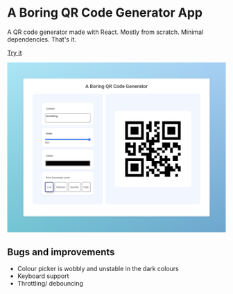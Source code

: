 # A Boring QR Code Generator App

A QR code generator made with React. Mostly from scratch. Minimal dependencies. That's it.

[Try it](https://p-lu.github.io/qr-code-app/)

![screenshot](./assets/screenshot.jpeg)

## Bugs and improvements

- Colour picker is wobbly and unstable in the dark colours
- Keyboard support
- Throttling/ debouncing
